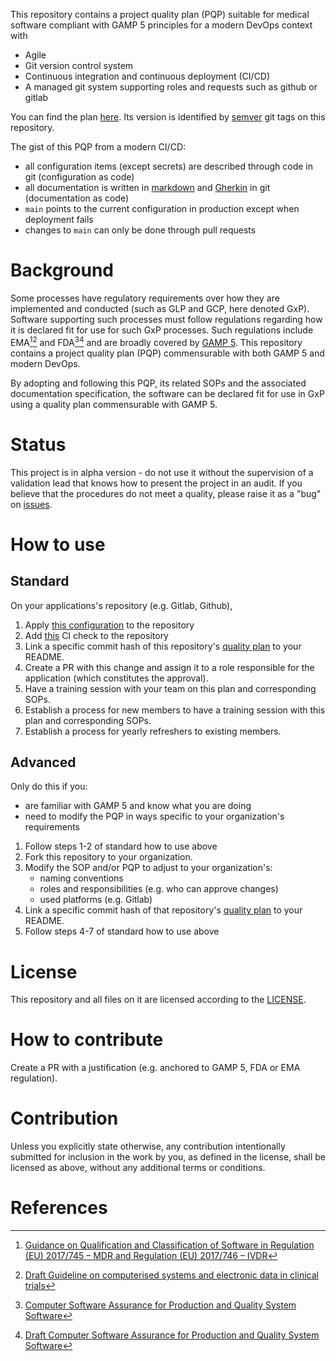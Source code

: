This repository contains a project quality plan (PQP) suitable for medical software
compliant with GAMP 5 principles for a modern DevOps context with

* Agile
* Git version control system
* Continuous integration and continuous deployment (CI/CD)
* A managed git system supporting roles and requests such as github or gitlab

You can find the plan [here](./quality_plan.md). Its version is
identified by [semver](https://semver.org/) git tags on this repository.

The gist of this PQP from a modern CI/CD:
* all configuration items (except secrets) are described through code in git (configuration as code)
* all documentation is written in [markdown](https://en.wikipedia.org/wiki/Markdown)
  and [Gherkin](https://cucumber.io/docs/gherkin/) in git (documentation as code)
* `main` points to the current configuration in production except when deployment fails
* changes to `main` can only be done through pull requests

# Background

Some processes have regulatory requirements over how they are implemented and conducted
(such as GLP and GCP, here denoted GxP).
Software supporting such processes must follow regulations regarding how it is declared
fit for use for such GxP processes.
Such regulations include EMA[^ema][^ema_draft] and FDA[^fda][^fda_draft]
and are broadly covered by [GAMP 5](https://ispe.org/publications/guidance-documents/gamp-5-guide-2nd-edition).
This repository contains a project quality plan (PQP) commensurable with both
GAMP 5 and modern DevOps.

By adopting and following this PQP, its related SOPs and the associated documentation specification,
the software can be declared fit for use in GxP using a quality plan commensurable with GAMP 5.

# Status

This project is in alpha version - do not use it without the supervision of a validation lead
that knows how to present the project in an audit. If you believe that
the procedures do not meet a quality, please raise it as a "bug" on [issues](https://github.com/medical-software-quality/project-quality-plan/issues).

# How to use

## Standard

On your applications's repository (e.g. Gitlab, Github),

1. Apply [this configuration](./configuration.md) to the repository
2. Add [this](https://github.com/medical-software-quality/documentation-as-code) CI check to the repository
3. Link a specific commit hash of this repository's [quality plan](./quality_plan.md) to your README.
4. Create a PR with this change and assign it to a role responsible for the application
   (which constitutes the approval).
5. Have a training session with your team on this plan and corresponding SOPs.
6. Establish a process for new members to have a training session with this plan and corresponding SOPs.
7. Establish a process for yearly refreshers to existing members.

## Advanced

Only do this if you:
* are familiar with GAMP 5 and know what you are doing
* need to modify the PQP in ways specific to your organization's requirements

1. Follow steps 1-2 of standard how to use above
2. Fork this repository to your organization.
3. Modify the SOP and/or PQP to adjust to your organization's:
    * naming conventions
    * roles and responsibilities (e.g. who can approve changes)
    * used platforms (e.g. Gitlab)
4. Link a specific commit hash of that repository's [quality plan](./quality_plan.md) to your README.
5. Follow steps 4-7 of standard how to use above

# License

This repository and all files on it are licensed according to the [LICENSE](LICENSE.md).

# How to contribute

Create a PR with a justification (e.g. anchored to GAMP 5, FDA or EMA regulation).

# Contribution

Unless you explicitly state otherwise, any contribution intentionally submitted for inclusion in the work by you, as defined in the license, shall be licensed as above, without any additional terms or conditions.

# References

[^fda]: [Computer Software Assurance for Production and Quality System Software](https://www.fda.gov/regulatory-information/search-fda-guidance-documents/computer-software-assurance-production-and-quality-system-software)

[^fda_draft]: [Draft Computer Software Assurance for Production and Quality System Software](https://www.fda.gov/regulatory-information/search-fda-guidance-documents/computer-software-assurance-production-and-quality-system-software)

[^ema]: [Guidance on Qualification and Classification of Software in Regulation (EU) 2017/745 – MDR and Regulation (EU) 2017/746 – IVDR](https://health.ec.europa.eu/system/files/2020-09/md_mdcg_2019_11_guidance_qualification_classification_software_en_0.pdf)

[^ema_draft]: [Draft Guideline on computerised systems and electronic data in clinical trials](https://www.ema.europa.eu/en/documents/regulatory-procedural-guideline/draft-guideline-computerised-systems-electronic-data-clinical-trials_en.pdf)

